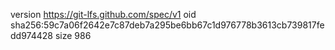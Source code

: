 version https://git-lfs.github.com/spec/v1
oid sha256:59c7a06f2642e7c87deb7a295be6bb67c1d976778b3613cb739817fedd974428
size 986
